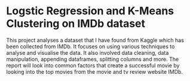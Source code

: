 # Logstic Regression and K-Means Clustering on IMDb dataset

This project analyses a dataset that I have found from Kaggle which has been collected from IMDb. It focuses on using various techniques to analyse and visualise the data. It also involved data cleaning, data manipulation, appending dataframes, splitting columns and more.
The report will look into common factors that create a successful movie by looking into the top movies from the movie and tv review website IMDb.
